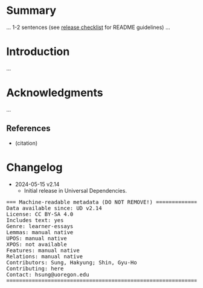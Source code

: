 # Summary

... 1-2 sentences (see [release checklist](http://universaldependencies.org/release_checklist.html#the-readme-file) for README guidelines) ...


# Introduction

...


# Acknowledgments

...

## References

* (citation)


# Changelog

* 2024-05-15 v2.14
  * Initial release in Universal Dependencies.


<pre>
=== Machine-readable metadata (DO NOT REMOVE!) ================================
Data available since: UD v2.14
License: CC BY-SA 4.0
Includes text: yes
Genre: learner-essays
Lemmas: manual native
UPOS: manual native
XPOS: not available
Features: manual native
Relations: manual native
Contributors: Sung, Hakyung; Shin, Gyu-Ho
Contributing: here
Contact: hsung@uoregon.edu
===============================================================================
</pre>
